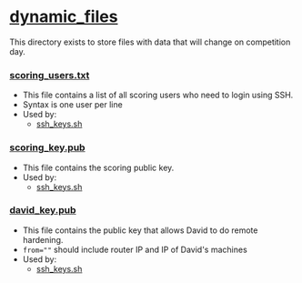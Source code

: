 # [dynamic_files](.)
This directory exists to store files with data that will change on competition day.

### [scoring_users.txt](./scoring_users.txt)
- This file contains a list of all scoring users who need to login using SSH.
- Syntax is one user per line
- Used by:
  - [ssh_keys.sh](../scripts/ssh_keys.sh)
### [scoring_key.pub](./scoring_key.pub)
- This file contains the scoring public key.
- Used by:
  - [ssh_keys.sh](../scripts/ssh_keys.sh)
### [david_key.pub](./david_key.pub)
- This file contains the public key that allows David to do remote hardening.
- `from=""` should include router IP and IP of David's machines
- Used by:
  - [ssh_keys.sh](../scripts/ssh_keys.sh)
